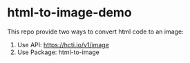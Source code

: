 # html-to-image-demo

This repo provide two ways to convert html code to an image:
1. Use API: https://hcti.io/v1/image
2. Use Package: html-to-image
